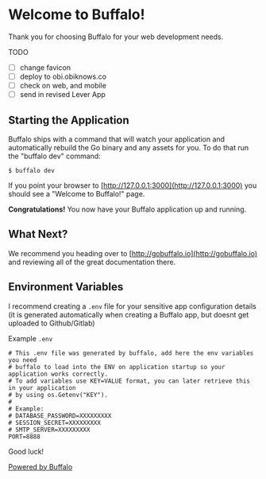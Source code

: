 # Welcome to Buffalo!

Thank you for choosing Buffalo for your web development needs.

TODO
- [ ] change favicon
- [ ] deploy to obi.obiknows.co
- [ ] check on web, and mobile
- [ ] send in revised Lever App

## Starting the Application

Buffalo ships with a command that will watch your application and automatically rebuild the Go binary and any assets for you. To do that run the "buffalo dev" command:

	$ buffalo dev

If you point your browser to [http://127.0.0.1:3000](http://127.0.0.1:3000) you should see a "Welcome to Buffalo!" page.

**Congratulations!** You now have your Buffalo application up and running.

## What Next?

We recommend you heading over to [http://gobuffalo.io](http://gobuffalo.io) and reviewing all of the great documentation there.


## Environment Variables

I recommend creating a `.env` file for your sensitive app configuration details (it is generated automatically when creating a Buffalo app, but doesnt get uploaded to Github/Gitlab)

Example `.env`

``` 
# This .env file was generated by buffalo, add here the env variables you need 
# buffalo to load into the ENV on application startup so your application works correctly.
# To add variables use KEY=VALUE format, you can later retrieve this in your application
# by using os.Getenv("KEY").
#
# Example:
# DATABASE_PASSWORD=XXXXXXXXX
# SESSION_SECRET=XXXXXXXXX
# SMTP_SERVER=XXXXXXXXX
PORT=8888
```

Good luck!

[Powered by Buffalo](http://gobuffalo.io)

